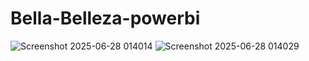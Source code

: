 # Bella-Belleza-powerbi
![Screenshot 2025-06-28 014014](https://github.com/user-attachments/assets/60e599b5-8e11-4680-aa2f-b296d1048aed)
![Screenshot 2025-06-28 014029](https://github.com/user-attachments/assets/19e5bb82-9074-4bdd-9078-f719bcd30a13)
